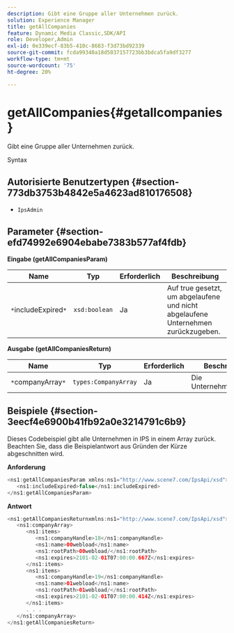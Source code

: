 ```yaml
---
description: Gibt eine Gruppe aller Unternehmen zurück.
solution: Experience Manager
title: getAllCompanies
feature: Dynamic Media Classic,SDK/API
role: Developer,Admin
exl-id: 0e339ecf-83b5-410c-8683-f3d73bd92339
source-git-commit: fcda99340a18d5037157723bb3bdca5fa9df3277
workflow-type: tm+mt
source-wordcount: '75'
ht-degree: 20%

---
```


# getAllCompanies{#getallcompanies}

Gibt eine Gruppe aller Unternehmen zurück.

Syntax

## Autorisierte Benutzertypen {#section-773db3753b4842e5a4623ad810176508}

* `IpsAdmin`

## Parameter {#section-efd74992e6904ebabe7383b577af4fdb}

**Eingabe (getAllCompaniesParam)**

| Name | Typ | Erforderlich | Beschreibung |
|---|---|---|---|
| `*`includeExpired`*` | `xsd:boolean` | Ja | Auf true gesetzt, um abgelaufene und nicht abgelaufene Unternehmen zurückzugeben. |

**Ausgabe (getAllCompaniesReturn)**

| Name | Typ | Erforderlich | Beschreibung |
|---|---|---|---|
| `*`companyArray`*` | `types:CompanyArray` | Ja | Die Unternehmensvielfalt. |

## Beispiele {#section-3eecf4e6900b41fb92a0e3214791c6b9}

Dieses Codebeispiel gibt alle Unternehmen in IPS in einem Array zurück. Beachten Sie, dass die Beispielantwort aus Gründen der Kürze abgeschnitten wird.

**Anforderung**

```java
<ns1:getAllCompaniesParam xmlns:ns1="http://www.scene7.com/IpsApi/xsd">
   <ns1:includeExpired>false</ns1:includeExpired>
</ns1:getAllCompaniesParam>
```

**Antwort**

```java
<ns1:getAllCompaniesReturnxmlns:ns1="http://www.scene7.com/IpsApi/xsd">
   <ns1:companyArray>
      <ns1:items>
         <ns1:companyHandle>18</ns1:companyHandle>
         <ns1:name>00webload</ns1:name>
         <ns1:rootPath>00webload/</ns1:rootPath>
         <ns1:expires>2101-02-01T07:00:00.667Z</ns1:expires>
      </ns1:items>
      <ns1:items>
         <ns1:companyHandle>19</ns1:companyHandle>
         <ns1:name>01webload</ns1:name>
         <ns1:rootPath>01webload/</ns1:rootPath>
         <ns1:expires>2101-02-01T07:00:00.414Z</ns1:expires>
      </ns1:items>
      . . .
   </ns1:companyArray>
</ns1:getAllCompaniesReturn>
```
